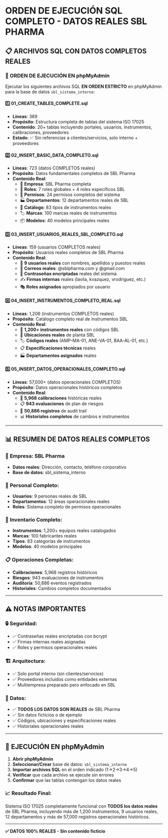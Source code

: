 # ORDEN DE EJECUCIÓN SQL COMPLETO - DATOS REALES SBL PHARMA

## 📋 ARCHIVOS SQL CON DATOS COMPLETOS REALES

### 🔢 ORDEN DE EJECUCIÓN EN phpMyAdmin

Ejecutar los siguientes archivos SQL **EN ORDEN ESTRICTO** en phpMyAdmin para la base de datos `sbl_sistema_interno`:

#### 1️⃣ **01_CREATE_TABLES_COMPLETE.sql**
- **Líneas**: 369
- **Propósito**: Estructura completa de tablas del sistema ISO 17025
- **Contenido**: 20+ tablas incluyendo portales, usuarios, instrumentos, calibraciones, proveedores
- **Estado**: ✅ Sin referencias a clientes/servicios, solo interno + proveedores

#### 2️⃣ **02_INSERT_BASIC_DATA_COMPLETO.sql**
- **Líneas**: 723 (datos COMPLETOS reales)
- **Propósito**: Datos fundamentales completos de SBL Pharma
- **Contenido Real**:
  - 🏢 **Empresa**: SBL Pharma completa
  - 👥 **Roles**: 7 roles globales + 4 roles específicos SBL
  - 🔐 **Permisos**: 24 permisos completos del sistema
  - 🏭 **Departamentos**: 12 departamentos reales de SBL
  - 🔧 **Catálogo**: 83 tipos de instrumentos reales
  - 🏷️ **Marcas**: 100 marcas reales de instrumentos
  - 📦 **Modelos**: 40 modelos principales reales

#### 3️⃣ **03_INSERT_USUARIOS_REALES_SBL_COMPLETO.sql**
- **Líneas**: 159 (usuarios COMPLETOS reales)
- **Propósito**: Usuarios reales completos de SBL Pharma
- **Contenido Real**:
  - 👤 **9 usuarios reales** con nombres, apellidos y puestos reales
  - 📧 **Correos reales**: @sblpharma.com y @gmail.com
  - 🔑 **Contraseñas encriptadas** reales del sistema
  - ✍️ **Firmas internas** reales (lavila, kvazquez, vrodriguez, etc.)
  - 🎭 **Roles asignados** apropiados por usuario

#### 4️⃣ **04_INSERT_INSTRUMENTOS_COMPLETO_REAL.sql**
- **Líneas**: 1,206 (instrumentos COMPLETOS reales)
- **Propósito**: Catálogo completo real de instrumentos SBL
- **Contenido Real**:
  - 🔬 **1,200+ instrumentos reales** con códigos SBL
  - 📍 **Ubicaciones reales** de planta SBL
  - 🏷️ **Códigos reales** (AMP-MA-01, ANE-VA-01, BAA-AL-01, etc.)
  - 📋 **Especificaciones técnicas** reales
  - 🏭 **Departamentos asignados** reales

#### 5️⃣ **05_INSERT_DATOS_OPERACIONALES_COMPLETO.sql**
- **Líneas**: 57,000+ (datos operacionales COMPLETOS)
- **Propósito**: Datos operacionales históricos completos
- **Contenido Real**:
  - 📅 **5,968 calibraciones** históricas reales
  - 📋 **943 evaluaciones** de plan de riesgos
  - 📝 **50,886 registros** de audit trail
  - 📊 **Historiales completos** de cambios e instrumentos

---

## 📊 RESUMEN DE DATOS REALES COMPLETOS

### 🏢 **Empresa**: SBL Pharma
- **Datos reales**: Dirección, contacto, teléfono corporativo
- **Base de datos**: sbl_sistema_interno

### 👥 **Personal Completo**:
- **Usuarios**: 9 personas reales de SBL
- **Departamentos**: 12 áreas operacionales reales
- **Roles**: Sistema completo de permisos operacionales

### 🔧 **Inventario Completo**:
- **Instrumentos**: 1,200+ equipos reales catalogados
- **Marcas**: 100 fabricantes reales
- **Tipos**: 83 categorías de instrumentos
- **Modelos**: 40 modelos principales

### 📋 **Operaciones Completas**:
- **Calibraciones**: 5,968 registros históricos
- **Riesgos**: 943 evaluaciones de instrumentos
- **Auditoría**: 50,886 eventos registrados
- **Historiales**: Cambios completos documentados

---

## ⚠️ NOTAS IMPORTANTES

### 🔒 **Seguridad**:
- ✅ Contraseñas reales encriptadas con bcrypt
- ✅ Firmas internas reales asignadas
- ✅ Roles y permisos operacionales reales

### 🏗️ **Arquitectura**:
- ✅ Solo portal interno (sin clientes/servicios)
- ✅ Proveedores incluidos como entidades externas
- ✅ Multiempresa preparado pero enfocado en SBL

### 📝 **Datos**:
- ✅ **TODOS LOS DATOS SON REALES** de SBL Pharma
- ✅ Sin datos ficticios o de ejemplo
- ✅ Códigos, ubicaciones y especificaciones reales
- ✅ Historiales operacionales reales

---

## 🚀 EJECUCIÓN EN phpMyAdmin

1. **Abrir phpMyAdmin**
2. **Seleccionar/Crear** base de datos: `sbl_sistema_interno`
3. **Importar archivos SQL** en el orden indicado (1→2→3→4→5)
4. **Verificar** que cada archivo se ejecute sin errores
5. **Confirmar** que las tablas contengan los datos reales

### 📈 **Resultado Final**:
Sistema ISO 17025 completamente funcional con **TODOS los datos reales** de SBL Pharma, incluyendo más de 1,200 instrumentos, 9 usuarios reales, 12 departamentos y más de 57,000 registros operacionales históricos.

---
**✅ DATOS 100% REALES - Sin contenido ficticio**